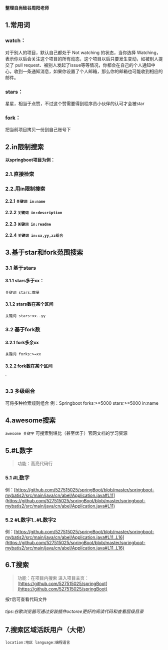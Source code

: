 
**整理自尚硅谷周阳老师**

## 1.常用词

### watch：

对于别人的项目，默认自己都处于 Not watching 的状态，当你选择 Watching，表示你以后会关注这个项目的所有动态，这个项目以后只要发生变动，如被别人提交了 pull request、被别人发起了issue等等情况，你都会在自己的个人通知中心，收到一条通知消息，如果你设置了个人邮箱，那么你的邮箱也可能收到相应的邮件。

### stars：

星星，相当于点赞，不过这个赞需要得到程序员小伙伴的认可才会被star

### fork：

把当前项目拷贝一份到自己账号下



## 2.in限制搜索

**以springboot项目为例：**

### 2.1.直接检索

### 2.2.用in限制搜索

#### 2.2.1 `关键词 in:name`

#### 2.2.2 `关键词 in:description`

#### 2.2.3 `关键词 in:readme`

#### 2.2.4 `关键词 in:xx,yy,zz组合`


## 3.基于star和fork范围搜索
### 3.1 基于stars
#### 3.1.1 stars多于xx：
`关键词 stars:数量`

#### 3.1.2 stars数在某个区间
`关键词 stars:xx..yy`

### 3.2 基于fork数 
#### 3.2.1 fork多余xx
`关键词 forks:>=xx`

#### 3.2.2 fork数在某个区间
`
### 3.3 多级组合
可将多种检索规则组合
例：Springboot forks:>=5000 stars:>=5000 in:name

## 4.awesome搜索
`awesome 关键字`
可搜索到堪比（甚至优于）官网文档的学习资源

## 5.#L数字
>功能：高亮代码行
### 5.1 #L数字
例：[https://github.com/527515025/springBoot/blob/master/springboot-mybatis2/src/main/java/cn/abel/Application.java#L11](https://github.com/527515025/springBoot/blob/master/springboot-mybatis2/src/main/java/cn/abel/Application.java#L11)


### 5.2 #L数字1..#L数字2
例：[https://github.com/527515025/springBoot/blob/master/springboot-mybatis2/src/main/java/cn/abel/Application.java#L11..L16](https://github.com/527515025/springBoot/blob/master/springboot-mybatis2/src/main/java/cn/abel/Application.java#L11..L16)


## 6.T搜索
>功能：在项目内搜索
进入项目主页：[https://github.com/527515025/springBoot](https://github.com/527515025/springBoot)

按`T`后可查看代码文件

###### tips:谷歌浏览器可通过安装插件octoree更好的阅读代码和查看层级目录
## 7.搜索区域活跃用户（大佬）
`location:地区 language:编程语言`

